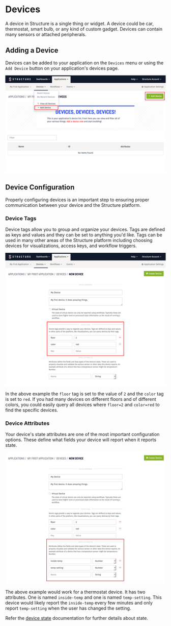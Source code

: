 # Devices

A device in Structure is a single thing or widget. A device could be car, thermostat, smart bulb, or any kind of custom gadget. Devices can contain many sensors or attached peripherals.

## Adding a Device

Devices can be added to your application on the `Devices` menu or using the `Add Device` button on your application's devices page.

![Adde Device](/images/device-management/add-device.png?noresize=true "Add Device")

## Device Configuration

Properly configuring devices is an important step to ensuring proper communication between your device and the Structure platform.

### Device Tags

Device tags allow you to group and organize your devices. Tags are defined as keys and values and they can be set to anything you'd like. Tags can be used in many other areas of the Structure platform including choosing devices for visualizations, access keys, and workflow triggers.

![Device Tags](/images/device-management/device-tags.png?noresize=true "Device Tags")

In the above example the `floor` tag is set to the value of `2` and the `color` tag is set to `red`. If you had many devices on different floors and of different colors, you could easily query all devices where `floor=2` and `color=red` to find the specific devices.

### Device Attributes

Your device's state attributes are one of the most important configuration options. These define what fields your device will report when it reports state.

![Device Attributes](/images/device-management/device-attributes.png?noresize=true "Device Attributes")

The above example would work for a thermostat device. It has two attributes. One is named `inside-temp` and one is named `temp-setting`. This device would likely report the `inside-temp` every few minutes and only report `temp-setting` when the user has changed the setting.

Refer the [device state](#) documentation for further details about state.
